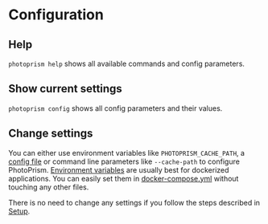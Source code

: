 # Configuration

## Help ##
`photoprism help` shows all available commands and config parameters.

## Show current settings ##
`photoprism config` shows all config parameters and their values.

## Change settings ##
You can either use environment variables like `PHOTOPRISM_CACHE_PATH`, a [config file](https://github.com/photoprism/photoprism/blob/develop/configs/photoprism.yml) or command line parameters like `--cache-path` to configure PhotoPrism. [Environment variables](https://docs.docker.com/compose/environment-variables/) are usually best for dockerized applications. You can easily set them in [docker-compose.yml](https://github.com/photoprism/photoprism/blob/develop/docker-compose.yml) without touching any other files.

There is no need to change any settings if you follow the steps described in [Setup](setup.md).
